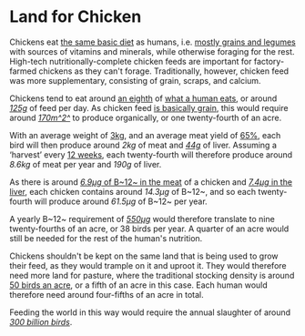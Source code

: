 # Land for Chicken

Chickens eat [the same basic diet](https://en.wikipedia.org/wiki/Poultry_feed)
as humans, i.e. [mostly grains and legumes](https://web.archive.org/web/20150325103301/http://www.chicken.org.au/page.php?id=6#Feed)
with sources of vitamins and minerals, while otherwise foraging for the rest.
High-tech nutritionally-complete chicken feeds are important for factory-farmed
chickens as they can't forage. Traditionally, however, chicken feed was more
supplementary, consisting of grain, scraps, and calcium.

Chickens tend to eat around [an eighth](https://www.aces.edu/blog/topics/farming/nutrition-for-backyard-chicken-flocks/)
of [what a human eats](/basics), or around [*125g*](https://www.smallholderfeed.co.uk/wp-content/uploads/2017/09/Feeding-Hens-Factsheet.pdf)
of feed per day. As chicken feed [is basically grain](https://web.archive.org/web/20150325103301/http://www.chicken.org.au/page.php?id=6#Feed),
this would require around [*170m^2^*](/notes/land-for-cereals) to produce
organically, or one twenty-fourth of an acre.

With an average weight of [3kg](https://pethelpful.com/farm-pets/the-top-10-dual-purpose-chicken-breeds),
and an average meat yield of [65%](https://yourmeatguide.com/whole-chicken-portions-meat-yield/),
each bird will then produce around *2kg* of meat and [*44g*](https://fdc.nal.usda.gov/fdc-app.html#/food-details/171060/measures)
of liver. Assuming a ‘harvest’ every [12 weeks](https://www.researchgate.net/publication/311553349_Are_carcass_and_meat_quality_of_male_dual-purpose_chickens_competitive_compared_to_slow-growing_broilers_reared_under_a_welfare-enhanced_organic_system),
each twenty-fourth will therefore produce around *8.6kg* of meat per year
and *190g* of liver.

As there is around [*6.9μg* of B~12~ in the meat](https://web.archive.org/web/20201220012701id_/http://www.whfoods.com/genpage.php?tname=nutrient&dbid=107)
of a chicken and [*7.4μg* in the liver](https://healthyeating.sfgate.com/much-vitamin-b12-chicken-livers-6063.html),
each chicken contains around *14.3μg* of B~12~, and so each twenty-fourth
will produce around *61.5μg* of B~12~ per year.

A yearly B~12~ requirement of [*550μg*](https://assets.publishing.service.gov.uk/government/uploads/system/uploads/attachment_data/file/618167/government_dietary_recommendations.pdf)
would therefore translate to nine twenty-fourths of an acre, or 38 birds per
year. A quarter of an acre would still be needed for the rest of the human's
nutrition.

Chickens shouldn't be kept on the same land that is being used to grow
their feed, as they would trample on it and uproot it. They would therefore
need more land for pasture, where the traditional stocking density is around
[50 birds an acre](https://www.plamondon.com/wp/how-many-chickens-per-acre/),
or a fifth of an acre in this case. Each human would therefore need around
four-fifths of an acre in total.

Feeding the world in this way would require the annual slaughter of
around [*300 billion birds*](https://en.wikipedia.org/wiki/Poultry_farming_in_the_United_States#Negative_effects_on_poultry_workers).
